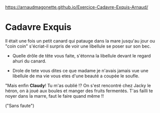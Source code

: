 https://arnaudmagonette.github.io/Exercice-Cadavre-Exquis-Arnaud/

# Cadavre Exquis
Il était une fois un petit canard qui patauge dans la mare jusqu'au jour ou "coin coin" s'écriat-il surpris de voir une libellule se poser sur son bec. 

- Quelle drôle de tête vous faite, s'étonna la libellule devant le regard ahuri du canard.

- Drole de tete vous dites ce que madame je n'avais jamais vue une libellule de ma vie vous etes d'une beauté a coupée le soufle.

"Mais enfin  **Claudy**! Tu m'as oublié !? On s'est rencontré chez Jacky le héron, on à joué aux boules et manger des fruits fermentés. T'as failli te noyer dans la marre, faut le faire quand même !!

("Sans faute")
